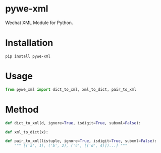 # pywe-xml

Wechat XML Module for Python.

# Installation

```shell
pip install pywe-xml
```

# Usage

```python
from pywe_xml import dict_to_xml, xml_to_dict, pair_to_xml
```

# Method

```python
def dict_to_xml(d, ignore=True, isdigit=True, subxml=False):

def xml_to_dict(x):

def pair_to_xml(listuple, ignore=True, isdigit=True, subxml=False):
    """ [('a', 1), ('b', 2), ('c', [('d', 4)])...] """
```
